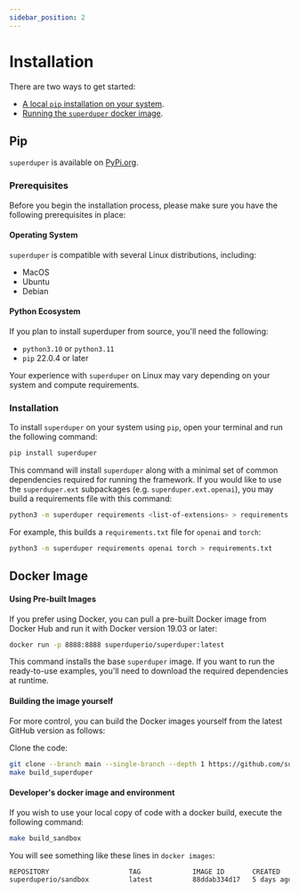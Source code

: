 ```yaml
---
sidebar_position: 2
---
```


# Installation

There are two ways to get started:

- [A local `pip` installation on your system](#pip).
- [Running the `superduper` docker image](#docker-image).

## Pip

`superduper` is available on [PyPi.org](https://pypi.org/project/superduper/).

### Prerequisites

Before you begin the installation process, please make sure you have the following prerequisites in place:

#### Operating System

`superduper` is compatible with several Linux distributions, including:

- MacOS
- Ubuntu
- Debian

#### Python Ecosystem

If you plan to install superduper from source, you'll need the following:

- `python3.10` or `python3.11`
- `pip` 22.0.4 or later

Your experience with `superduper` on Linux may vary depending on your system and compute requirements.

### Installation

To install `superduper` on your system using `pip`, open your terminal and run the following command:

```bash
pip install superduper
```

This command will install `superduper` along with a minimal set of common dependencies required for running the framework.
If you would like to use the `superduper.ext` subpackages (e.g. `superduper.ext.openai`), you may build a requirements file
with this command:

```bash
python3 -m superduper requirements <list-of-extensions> > requirements.txt
```

For example, this builds a `requirements.txt` file for `openai` and `torch`:

```bash
python3 -m superduper requirements openai torch > requirements.txt
```

## Docker Image

#### Using Pre-built Images

If you prefer using Docker, you can pull a pre-built Docker image from Docker Hub and run it with Docker version 19.03 or later:

```bash
docker run -p 8888:8888 superduperio/superduper:latest
```

This command installs the base `superduper` image. If you want to run the ready-to-use examples, you'll need to download the required  dependencies at runtime. 


#### Building the image yourself

For more control, you can build the Docker images yourself from the latest GitHub version as follows:

Clone the code:

```bash
git clone --branch main --single-branch --depth 1 https://github.com/superduper/superduper.git
make build_superduper
```

#### Developer's docker image and environment

If you wish to use your local copy of code with a docker build, execute the following command:

```bash
make build_sandbox
```

You will see something like these lines in `docker images`:

```bash
REPOSITORY                    TAG             IMAGE ID       CREATED        SIZE
superduperio/sandbox          latest          88ddab334d17   5 days ago     2.69GB
```